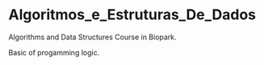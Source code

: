 # Algoritmos_e_Estruturas_De_Dados

Algorithms and Data Structures Course in Biopark.

Basic of progamming logic.
